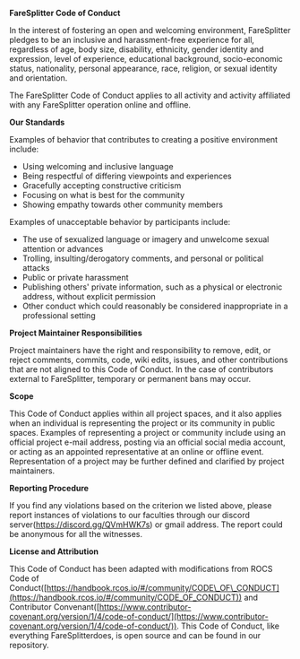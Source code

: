 **FareSplitter Code of Conduct**

In the interest of fostering an open and welcoming environment, FareSplitter pledges to be an inclusive and harassment-free experience for all, regardless of age, body size, disability, ethnicity, gender identity and expression, level of experience, educational background, socio-economic status, nationality, personal appearance, race, religion, or sexual identity and orientation.

The FareSplitter Code of Conduct applies to all activity and activity affiliated with any FareSplitter operation online and offline.

**Our Standards**

Examples of behavior that contributes to creating a positive environment include:

- Using welcoming and inclusive language
- Being respectful of differing viewpoints and experiences
- Gracefully accepting constructive criticism
- Focusing on what is best for the community
- Showing empathy towards other community members

Examples of unacceptable behavior by participants include:

- The use of sexualized language or imagery and unwelcome sexual attention or advances
- Trolling, insulting/derogatory comments, and personal or political attacks
- Public or private harassment
- Publishing others&#39; private information, such as a physical or electronic address, without explicit permission
- Other conduct which could reasonably be considered inappropriate in a professional setting

**Project Maintainer Responsibilities**

Project maintainers have the right and responsibility to remove, edit, or reject comments, commits, code, wiki edits, issues, and other contributions that are not aligned to this Code of Conduct. In the case of contributors external to FareSplitter, temporary or permanent bans may occur.

**Scope**

This Code of Conduct applies within all project spaces, and it also applies when an individual is representing the project or its community in public spaces. Examples of representing a project or community include using an official project e-mail address, posting via an official social media account, or acting as an appointed representative at an online or offline event. Representation of a project may be further defined and clarified by project maintainers.

**Reporting Procedure**

If you find any violations based on the criterion we listed above, please report instances of violations to our faculties through our discord server(https://discord.gg/QVmHWK7s) or gmail address. The report could be anonymous for all the witnesses.

**License and Attribution**

This Code of Conduct has been adapted with modifications from ROCS Code of Conduct([https://handbook.rcos.io/#/community/CODE\_OF\_CONDUCT](https://handbook.rcos.io/#/community/CODE_OF_CONDUCT)) and Contributor Convenant([https://www.contributor-covenant.org/version/1/4/code-of-conduct/](https://www.contributor-covenant.org/version/1/4/code-of-conduct/)). This Code of Conduct, like everything FareSplitterdoes, is open source and can be found in our repository.
